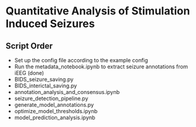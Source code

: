 # Quantitative Analysis of Stimulation Induced Seizures
## Script Order
* Set up the config file according to the example config
* Run the metadata_notebook.ipynb to extract seizure annotations from iEEG (done)
* BIDS_seizure_saving.py
* BIDS_interictal_saving.py
* annotation_analysis_and_consensus.ipynb
* seizure_detection_pipeline.py
* generate_model_annotations.py
* optimize_model_thresholds.ipynb
* model_prediction_analysis.ipynb